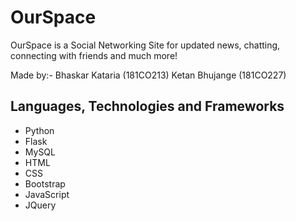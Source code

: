 # OurSpace


OurSpace is a Social Networking Site for updated news, chatting, connecting with friends and much more!

Made by:-
Bhaskar Kataria (181CO213)
Ketan Bhujange (181CO227)

## Languages, Technologies and Frameworks
- Python
- Flask
- MySQL
- HTML
- CSS
- Bootstrap
- JavaScript
- JQuery
